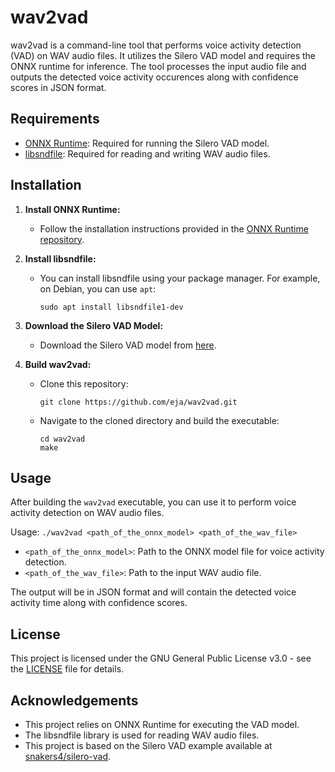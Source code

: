 # wav2vad

wav2vad is a command-line tool that performs voice activity detection (VAD) on WAV audio files. It utilizes the Silero VAD model and requires the ONNX runtime for inference. The tool processes the input audio file and outputs the detected voice activity occurences along with confidence scores in JSON format.

## Requirements

- [ONNX Runtime](https://github.com/microsoft/onnxruntime): Required for running the Silero VAD model.
- [libsndfile](http://www.mega-nerd.com/libsndfile/): Required for reading and writing WAV audio files.

## Installation

1. **Install ONNX Runtime:**
   - Follow the installation instructions provided in the [ONNX Runtime repository](https://github.com/microsoft/onnxruntime).

2. **Install libsndfile:**
   - You can install libsndfile using your package manager. For example, on Debian, you can use `apt`:
     ```
     sudo apt install libsndfile1-dev
     ```

3. **Download the Silero VAD Model:**
   - Download the Silero VAD model from [here](https://github.com/snakers4/silero-vad/blob/master/files/silero_vad.onnx).


4. **Build wav2vad:**
   - Clone this repository:
     ```
     git clone https://github.com/eja/wav2vad.git
     ```
   - Navigate to the cloned directory and build the executable:
     ```
     cd wav2vad
     make
     ```

## Usage

After building the `wav2vad` executable, you can use it to perform voice activity detection on WAV audio files.

Usage: ```./wav2vad <path_of_the_onnx_model> <path_of_the_wav_file>```

- `<path_of_the_onnx_model>`: Path to the ONNX model file for voice activity detection.
- `<path_of_the_wav_file>`: Path to the input WAV audio file.


The output will be in JSON format and will contain the detected voice activity time along with confidence scores.

## License

This project is licensed under the GNU General Public License v3.0 - see the [LICENSE](LICENSE) file for details.

## Acknowledgements

- This project relies on ONNX Runtime for executing the VAD model.
- The libsndfile library is used for reading WAV audio files.
- This project is based on the Silero VAD example available at [snakers4/silero-vad](https://github.com/snakers4/silero-vad/tree/master/examples/cpp).




